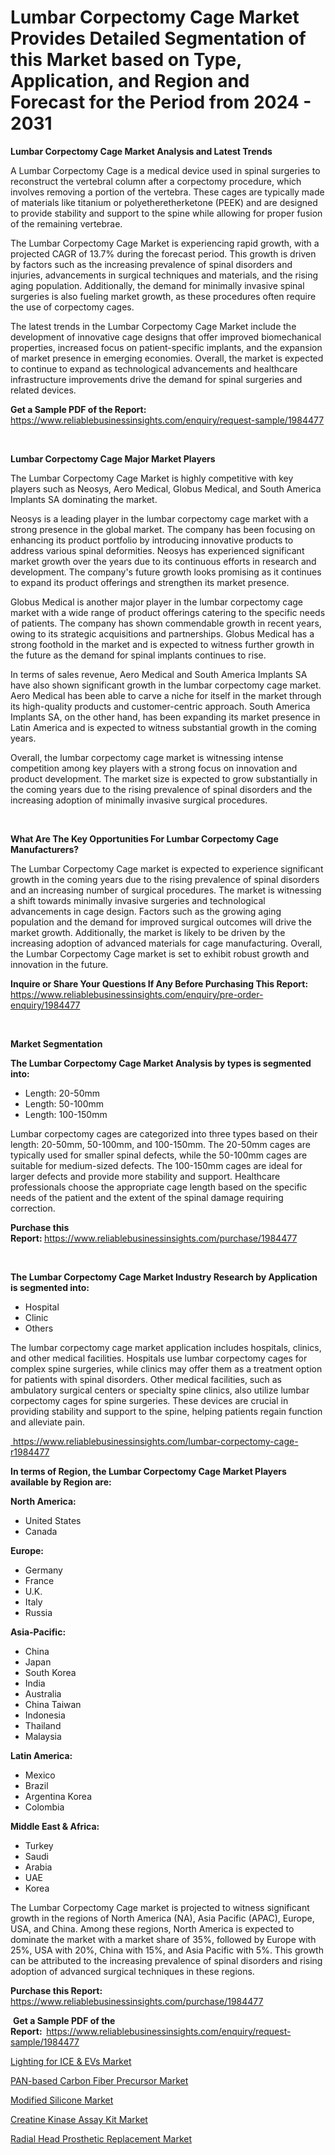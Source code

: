 <p><h1>Lumbar Corpectomy Cage Market Provides Detailed Segmentation of this Market based on Type, Application, and Region and Forecast for the Period from 2024 - 2031</h1></p><p><strong>Lumbar Corpectomy Cage Market Analysis and Latest Trends</strong></p>
<p><p>A Lumbar Corpectomy Cage is a medical device used in spinal surgeries to reconstruct the vertebral column after a corpectomy procedure, which involves removing a portion of the vertebra. These cages are typically made of materials like titanium or polyetheretherketone (PEEK) and are designed to provide stability and support to the spine while allowing for proper fusion of the remaining vertebrae.</p><p>The Lumbar Corpectomy Cage Market is experiencing rapid growth, with a projected CAGR of 13.7% during the forecast period. This growth is driven by factors such as the increasing prevalence of spinal disorders and injuries, advancements in surgical techniques and materials, and the rising aging population. Additionally, the demand for minimally invasive spinal surgeries is also fueling market growth, as these procedures often require the use of corpectomy cages.</p><p>The latest trends in the Lumbar Corpectomy Cage Market include the development of innovative cage designs that offer improved biomechanical properties, increased focus on patient-specific implants, and the expansion of market presence in emerging economies. Overall, the market is expected to continue to expand as technological advancements and healthcare infrastructure improvements drive the demand for spinal surgeries and related devices.</p></p>
<p><strong>Get a Sample PDF of the Report:&nbsp;</strong> <a href="https://www.reliablebusinessinsights.com/enquiry/request-sample/1984477">https://www.reliablebusinessinsights.com/enquiry/request-sample/1984477</a></p>
<p>&nbsp;</p>
<p><strong>Lumbar Corpectomy Cage Major Market Players</strong></p>
<p><p>The Lumbar Corpectomy Cage Market is highly competitive with key players such as Neosys, Aero Medical, Globus Medical, and South America Implants SA dominating the market. </p><p>Neosys is a leading player in the lumbar corpectomy cage market with a strong presence in the global market. The company has been focusing on enhancing its product portfolio by introducing innovative products to address various spinal deformities. Neosys has experienced significant market growth over the years due to its continuous efforts in research and development. The company's future growth looks promising as it continues to expand its product offerings and strengthen its market presence.</p><p>Globus Medical is another major player in the lumbar corpectomy cage market with a wide range of product offerings catering to the specific needs of patients. The company has shown commendable growth in recent years, owing to its strategic acquisitions and partnerships. Globus Medical has a strong foothold in the market and is expected to witness further growth in the future as the demand for spinal implants continues to rise.</p><p>In terms of sales revenue, Aero Medical and South America Implants SA have also shown significant growth in the lumbar corpectomy cage market. Aero Medical has been able to carve a niche for itself in the market through its high-quality products and customer-centric approach. South America Implants SA, on the other hand, has been expanding its market presence in Latin America and is expected to witness substantial growth in the coming years.</p><p>Overall, the lumbar corpectomy cage market is witnessing intense competition among key players with a strong focus on innovation and product development. The market size is expected to grow substantially in the coming years due to the rising prevalence of spinal disorders and the increasing adoption of minimally invasive surgical procedures.</p></p>
<p>&nbsp;</p>
<p><strong>What Are The Key Opportunities For Lumbar Corpectomy Cage Manufacturers?</strong></p>
<p><p>The Lumbar Corpectomy Cage market is expected to experience significant growth in the coming years due to the rising prevalence of spinal disorders and an increasing number of surgical procedures. The market is witnessing a shift towards minimally invasive surgeries and technological advancements in cage design. Factors such as the growing aging population and the demand for improved surgical outcomes will drive the market growth. Additionally, the market is likely to be driven by the increasing adoption of advanced materials for cage manufacturing. Overall, the Lumbar Corpectomy Cage market is set to exhibit robust growth and innovation in the future.</p></p>
<p><strong>Inquire or Share Your Questions If Any Before Purchasing This Report:</strong> <a href="https://www.reliablebusinessinsights.com/enquiry/pre-order-enquiry/1984477">https://www.reliablebusinessinsights.com/enquiry/pre-order-enquiry/1984477</a></p>
<p>&nbsp;</p>
<p><strong>Market Segmentation</strong></p>
<p><strong>The Lumbar Corpectomy Cage Market Analysis by types is segmented into:</strong></p>
<p><ul><li>Length: 20-50mm</li><li>Length: 50-100mm</li><li>Length: 100-150mm</li></ul></p>
<p><p>Lumbar corpectomy cages are categorized into three types based on their length: 20-50mm, 50-100mm, and 100-150mm. The 20-50mm cages are typically used for smaller spinal defects, while the 50-100mm cages are suitable for medium-sized defects. The 100-150mm cages are ideal for larger defects and provide more stability and support. Healthcare professionals choose the appropriate cage length based on the specific needs of the patient and the extent of the spinal damage requiring correction.</p></p>
<p><strong>Purchase this Report:&nbsp;</strong><a href="https://www.reliablebusinessinsights.com/purchase/1984477">https://www.reliablebusinessinsights.com/purchase/1984477</a></p>
<p>&nbsp;</p>
<p><strong>The Lumbar Corpectomy Cage Market Industry Research by Application is segmented into:</strong></p>
<p><ul><li>Hospital</li><li>Clinic</li><li>Others</li></ul></p>
<p><p>The lumbar corpectomy cage market application includes hospitals, clinics, and other medical facilities. Hospitals use lumbar corpectomy cages for complex spine surgeries, while clinics may offer them as a treatment option for patients with spinal disorders. Other medical facilities, such as ambulatory surgical centers or specialty spine clinics, also utilize lumbar corpectomy cages for spine surgeries. These devices are crucial in providing stability and support to the spine, helping patients regain function and alleviate pain.</p></p>
<p><a href="https://www.reliablebusinessinsights.com/lumbar-corpectomy-cage-r1984477">&nbsp;https://www.reliablebusinessinsights.com/lumbar-corpectomy-cage-r1984477</a></p>
<p><strong>In terms of Region, the Lumbar Corpectomy Cage Market Players available by Region are:</strong></p>
<p>
    <p> <strong> North America: </strong>
        <ul>
            <li>United States</li>
            <li>Canada</li>
        </ul>
        </p> 
    <p> <strong> Europe: </strong>
        <ul>
            <li>Germany</li>
            <li>France</li>
            <li>U.K.</li>
            <li>Italy</li>
            <li>Russia</li>
        </ul>
        </p> 
    <p> <strong> Asia-Pacific: </strong>
        <ul>
            <li>China</li>
            <li>Japan</li>
            <li>South Korea</li>
            <li>India</li>
            <li>Australia</li>
            <li>China Taiwan</li>
            <li>Indonesia</li>
            <li>Thailand</li>
            <li>Malaysia</li>
        </ul>
        </p> 
    <p> <strong> Latin America: </strong>
        <ul>
            <li>Mexico</li>
            <li>Brazil</li>
            <li>Argentina Korea</li>
            <li>Colombia</li>
        </ul>
        </p> 
    <p> <strong> Middle East & Africa: </strong>
        <ul>
            <li>Turkey</li>
            <li>Saudi</li>
            <li>Arabia</li>
            <li>UAE</li>
            <li>Korea</li>
        </ul>
    </p>
    </p>
<p><p>The Lumbar Corpectomy Cage market is projected to witness significant growth in the regions of North America (NA), Asia Pacific (APAC), Europe, USA, and China. Among these regions, North America is expected to dominate the market with a market share of 35%, followed by Europe with 25%, USA with 20%, China with 15%, and Asia Pacific with 5%. This growth can be attributed to the increasing prevalence of spinal disorders and rising adoption of advanced surgical techniques in these regions.</p></p>
<p><strong>Purchase this Report: </strong><a href="https://www.reliablebusinessinsights.com/purchase/1984477">https://www.reliablebusinessinsights.com/purchase/1984477</a></p>
<p>&nbsp;<strong>Get a Sample PDF of the Report:&nbsp;&nbsp;</strong><a href="https://www.reliablebusinessinsights.com/enquiry/request-sample/1984477">https://www.reliablebusinessinsights.com/enquiry/request-sample/1984477</a></p>
<p><strong></strong></p>
<p><p><a href="https://www.linkedin.com/pulse/insights-lighting-ice-evs-market-size-which-expanding-69-cagr-qmbne?trackingId=e%2BeXvNfHT4S1KW7nHqpjSQ%3D%3D">Lighting for ICE & EVs Market</a></p><p><a href="https://www.linkedin.com/pulse/n-fiber-precursor-market-exploring-share-trends-future-growth-zig5f?trackingId=3MwFpVA1SCGdrBqliyoSBg%3D%3D">PAN-based Carbon Fiber Precursor Market</a></p><p><a href="https://www.linkedin.com/pulse/modified-silicone-market-global-share-ranking-researchoid-qerle?trackingId=LCiZL9v3QmO34tzNKj4t9Q%3D%3D">Modified Silicone Market</a></p><p><a href="https://github.com/seamusocallaghan/Market-Research-Report-List-1/blob/main/creatine-kinase-assay-kit-market.md">Creatine Kinase Assay Kit Market</a></p><p><a href="https://github.com/graysonwolfe1913/Market-Research-Report-List-1/blob/main/radial-head-prosthetic-replacement-market.md">Radial Head Prosthetic Replacement Market</a></p></p>